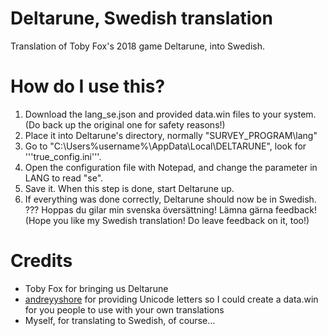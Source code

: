 # Deltarune, Swedish translation
Translation of Toby Fox's 2018 game Deltarune, into Swedish.

# How do I use this?
1. Download the lang_se.json and provided data.win files to your system. (Do back up the original one for safety reasons!)
2. Place it into Deltarune's directory, normally "SURVEY_PROGRAM\lang"
3. Go to "C:\Users\%username%\AppData\Local\DELTARUNE", look for '''true_config.ini'''.
4. Open the configuration file with Notepad, and change the parameter in LANG to read "se".
5. Save it. When this step is done, start Deltarune up.
6. If everything was done correctly, Deltarune should now be in Swedish.
??? Hoppas du gilar min svenska översättning! Lämna gärna feedback! (Hope you like my Swedish translation! Do leave feedback on it, too!)



# Credits
* Toby Fox for bringing us Deltarune
* [andreyyshore](https://www.reddit.com/user/andreyyshore/comments/a8851l/deltarune_unicode_test_1/) for providing Unicode letters so I could create a data.win for you people to use with your own translations
* Myself, for translating to Swedish, of course...
